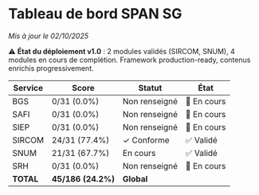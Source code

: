 # Tableau de bord SPAN SG
*Mis à jour le 02/10/2025*

⚠️ **État du déploiement v1.0** : 2 modules validés (SIRCOM, SNUM), 4 modules en cours de complétion. Framework production-ready, contenus enrichis progressivement.

| Service | Score | Statut | État |
|---------|-------|--------|------|
| BGS | 0/31 (0.0%) | Non renseigné | 🔄 En cours |
| SAFI | 0/31 (0.0%) | Non renseigné | 🔄 En cours |
| SIEP | 0/31 (0.0%) | Non renseigné | 🔄 En cours |
| SIRCOM | 24/31 (77.4%) | ✓ Conforme | ✅ Validé |
| SNUM | 21/31 (67.7%) | En cours | ✅ Validé |
| SRH | 0/31 (0.0%) | Non renseigné | 🔄 En cours |
| **TOTAL** | **45/186 (24.2%)** | **Global** | |
